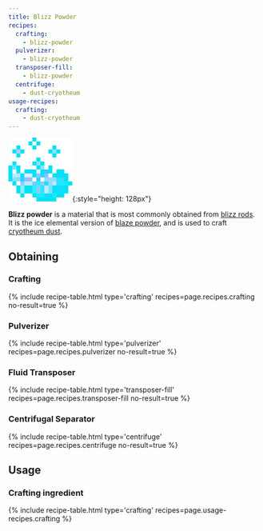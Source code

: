 ```yaml
---
title: Blizz Powder
recipes:
  crafting:
    - blizz-powder
  pulverizer:
    - blizz-powder
  transposer-fill:
    - blizz-powder
  centrifuge:
    - dust-cryotheum
usage-recipes:
  crafting:
    - dust-cryotheum
---
```


![Blizz powder](/assets/images/thermal-foundation/blizz-powder.gif){:style="height: 128px"}


**Blizz powder** is a material that is most commonly obtained from [blizz
rods](/docs/thermal-foundation/items/materials/elemental/blizz-rod/). It is the
ice elemental version of [blaze
powder](https://minecraft.gamepedia.com/Blaze_Powder), and is used to craft
[cryotheum
dust](/docs/thermal-foundation/items/materials/elemental/cryotheum-dust/).


Obtaining
---------

### Crafting
{% include recipe-table.html type='crafting' recipes=page.recipes.crafting no-result=true %}

### Pulverizer
{% include recipe-table.html type='pulverizer' recipes=page.recipes.pulverizer no-result=true %}

### Fluid Transposer
{% include recipe-table.html type='transposer-fill' recipes=page.recipes.transposer-fill no-result=true %}

### Centrifugal Separator
{% include recipe-table.html type='centrifuge' recipes=page.recipes.centrifuge no-result=true %}


Usage
-----

### Crafting ingredient
{% include recipe-table.html type='crafting' recipes=page.usage-recipes.crafting %}

